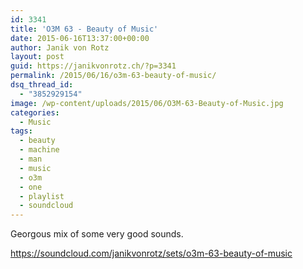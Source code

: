 ```yaml
---
id: 3341
title: 'O3M 63 - Beauty of Music'
date: 2015-06-16T13:37:00+00:00
author: Janik von Rotz
layout: post
guid: https://janikvonrotz.ch/?p=3341
permalink: /2015/06/16/o3m-63-beauty-of-music/
dsq_thread_id:
  - "3852929154"
image: /wp-content/uploads/2015/06/O3M-63-Beauty-of-Music.jpg
categories:
  - Music
tags:
  - beauty
  - machine
  - man
  - music
  - o3m
  - one
  - playlist
  - soundcloud
---
```

Georgous mix of some very good sounds.

https://soundcloud.com/janikvonrotz/sets/o3m-63-beauty-of-music